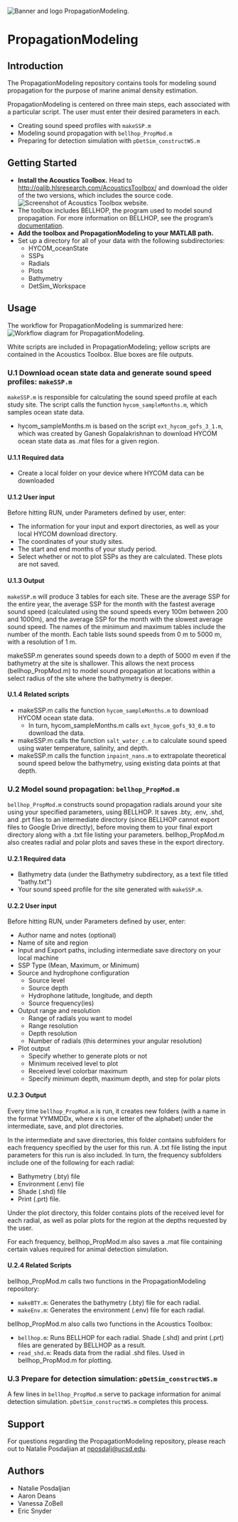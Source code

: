 ![Banner and logo PropagationModeling.](https://github.com/nposdalj/PropagationModeling/blob/main/PropagationModeling_Banner.png)

# PropagationModeling

## Introduction

The PropagationModeling repository contains tools for modeling sound propagation for the purpose of marine animal density estimation.

PropagationModeling is centered on three main steps, each associated with a particular script. The user must enter their desired parameters in each.
* Creating sound speed profiles with `makeSSP.m`
* Modeling sound propagation with `bellhop_PropMod.m`
* Preparing for detection simulation with `pDetSim_constructWS.m`


## Getting Started
* **Install the Acoustics Toolbox.** Head to http://oalib.hlsresearch.com/AcousticsToolbox/ and download the older of the two versions, which includes the source code.
![Screenshot of Acoustics Toolbox website.](https://github.com/nposdalj/PropagationModeling/blob/main/PropagationModeling_README_fig1.png)
* The toolbox includes BELLHOP, the program used to model sound propagation. For more information on BELLHOP, see the program’s [documentation](http://oalib.hlsresearch.com/Rays/HLS-2010-1.pdf).
* **Add the toolbox and PropagationModeling to your MATLAB path.**
* Set up a directory for all of your data with the following subdirectories:
  * HYCOM_oceanState
  * SSPs
  * Radials
  * Plots
  * Bathymetry
  * DetSim_Workspace


## Usage

The workflow for PropagationModeling is summarized here:
![Workflow diagram for PropagationModeling.](https://github.com/nposdalj/PropagationModeling/blob/main/PropagationModeling_README_Fig2.png)

White scripts are included in PropagationModeling; yellow scripts are contained in the Acoustics Toolbox. Blue boxes are file outputs.

### U.1 Download ocean state data and generate sound speed profiles: `makeSSP.m`
`makeSSP.m` is responsible for calculating the sound speed profile at each study site.
The script calls the function `hycom_sampleMonths.m`, which samples ocean state data.
* hycom_sampleMonths.m is based on the script `ext_hycom_gofs_3_1.m`, which was created by Ganesh Gopalakrishnan to download HYCOM ocean state data as .mat files for a given region.

#### U.1.1 Required data
* Create a local folder on your device where HYCOM data can be downloaded

#### U.1.2 User input
Before hitting RUN, under Parameters defined by user, enter:
* The information for your input and export directories, as well as your local HYCOM download directory.
* The coordinates of your study sites.
* The start and end months of your study period.
* Select whether or not to plot SSPs as they are calculated. These plots are not saved.

#### U.1.3 Output
`makeSSP.m` will produce 3 tables for each site. These are the average SSP for the entire year, the average SSP for the month with the fastest average sound speed (calculated using the sound speeds every 100m between 200 and 1000m), and the average SSP for the month with the slowest average sound speed. The names of the minimum and maximum tables include the number of the month. Each table lists sound speeds from 0 m to 5000 m, with a resolution of 1 m.

makeSSP.m generates sound speeds down to a depth of 5000 m even if the bathymetry at the site is shallower. This allows the next process (bellhop_PropMod.m) to model sound propagation at locations within a select radius of the site where the bathymetry is deeper.

#### U.1.4 Related scripts
* makeSSP.m calls the function `hycom_sampleMonths.m` to download HYCOM ocean state data.
  * In turn, hycom_sampleMonths.m calls `ext_hycom_gofs_93_0.m` to download the data.
* makeSSP.m calls the function `salt_water_c.m` to calculate sound speed using water temperature, salinity, and depth.
* makeSSP.m calls the function `inpaint_nans.m` to extrapolate theoretical sound speed below the bathymetry, using existing data points at that depth.


### U.2 Model sound propagation: `bellhop_PropMod.m`
`bellhop_PropMod.m` constructs sound propagation radials around your site using your specified parameters, using BELLHOP. It saves .bty, .env, .shd, and .prt files to an intermediate directory (since BELLHOP cannot export files to Google Drive directly), before moving them to your final export directory along with a .txt file listing your parameters. bellhop_PropMod.m also creates radial and polar plots and saves these in the export directory.

#### U.2.1 Required data
* Bathymetry data (under the Bathymetry subdirectory, as a text file titled "bathy.txt")
* Your sound speed profile for the site generated with `makeSSP.m`.

#### U.2.2 User input
Before hitting RUN, under Parameters defined by user, enter:
* Author name and notes (optional)
* Name of site and region
* Input and Export paths, including intermediate save directory on your local machine
* SSP Type (Mean, Maximum, or Minimum)
* Source and hydrophone configuration
  * Source level
  * Source depth
  * Hydrophone latitude, longitude, and depth
  * Source frequency(ies)
* Output range and resolution
  * Range of radials you want to model
  * Range resolution
  * Depth resolution
  * Number of radials (this determines your angular resolution)
* Plot output
  * Specify whether to generate plots or not
  * Minimum received level to plot
  * Received level colorbar maximum
  * Specify minimum depth, maximum depth, and step for polar plots

#### U.2.3 Output
Every time `bellhop_PropMod.m` is run, it creates new folders (with a name in the format YYMMDDx, where x is one letter of the alphabet) under the intermediate, save, and plot directories.

In the intermediate and save directories, this folder contains subfolders for each frequency specified by the user for this run. A .txt file listing the input parameters for this run is also included. In turn, the frequency subfolders include one of the following for each radial:
* Bathymetry (.bty) file
* Environment (.env) file
* Shade (.shd) file
* Print (.prt) file.

Under the plot directory, this folder contains plots of the received level for each radial, as well as polar plots for the region at the depths requested by the user.

For each frequency, bellhop_PropMod.m also saves a .mat file containing certain values required for animal detection simulation.

#### U.2.4 Related Scripts
bellhop_PropMod.m calls two functions in the PropagationModeling repository:
* `makeBTY.m`: Generates the bathymetry (.bty) file for each radial.
* `makeEnv.m`: Generates the environment (.env) file for each radial.

bellhop_PropMod.m also calls two functions in the Acoustics Toolbox:
* `bellhop.m`: Runs BELLHOP for each radial. Shade (.shd) and print (.prt) files are generated by BELLHOP as a result.
* `read_shd.m`: Reads data from the radial .shd files. Used in bellhop_PropMod.m for plotting.


### U.3 Prepare for detection simulation: `pDetSim_constructWS.m`
A few lines in `bellhop_PropMod.m` serve to package information for animal detection simulation. `pDetSim_constructWS.m` completes this process.


## Support
For questions regarding the PropagationModeling repository, please reach out to Natalie Posdaljian at nposdalj@ucsd.edu.


## Authors
* Natalie Posdaljian
* Aaron Deans
* Vanessa ZoBell
* Eric Snyder
